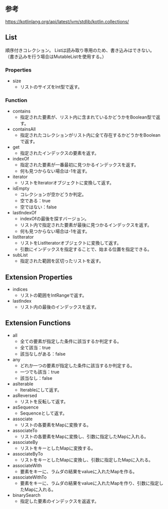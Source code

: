 ## 参考
https://kotlinlang.org/api/latest/jvm/stdlib/kotlin.collections/

## List
順序付きコレクション。
Listは読み取り専用のため、書き込みはできない。
（書き込みを行う場合はMutableListを使用する。）

### Properties
- size
  - リストのサイズをInt型で返す。

### Function
- contains
  - 指定された要素が、リスト内に含まれているかどうかをBoolean型で返す。
- containsAll
  - 指定されたコレクションがリスト内に全て存在するかどうかをBooleanで返す。
- get
  - 指定されたインデックスの要素を返す。
- indexOf
  - 指定された要素が一番最初に見つかるインデックスを返す。
  - 何も見つからない場合は-1を返す。
- iterator
  - リストをIteratorオブジェクトに変換して返す。
- isEmpty
  - コレクションが空かどうか判定。
  - 空である：true
  - 空ではない：false
- lastIndexOf
  - indexOfの最後を探すバージョン。
  - リスト内で指定された要素が最後に見つかるインデックスを返す。
  - 何も見つからない場合は-1を返す。
- listIterator
  - リストをListIteratorオブジェクトに変換して返す。
  - 引数にインデックスを指定することで、始まる位置を指定できる。
- subList
  - 指定された範囲を区切ったリストを返す。

## Extension Properties
- indices
  - リストの範囲をIntRangeで返す。
- lastIndex
  - リスト内の最後のインデックスを返す。

## Extension Functions
- all
  - 全ての要素が指定した条件に該当するか判定する。
  - 全て該当：true
  - 該当なしがある：false
- any
  - どれか一つの要素が指定した条件に該当するか判定する。
  - 一つでも該当：true
  - 該当なし：false
- asIterable
  - Iterableにして返す。
- asReversed
  - リストを反転して返す。
- asSequence
  - Sequenceとして返す。
- associate
  - リストの各要素をMapに変換する。
- associateTo
  - リストの各要素をMapに変換し、引数に指定したMapに入れる。
- associateBy
  - リストをキーとしたMapに変換する。
- associateByTo
  - リストをキーとしたMapに変換し、引数に指定したMapに入れる。
- associateWith
  - 要素をキーに、ラムダの結果をvalueに入れたMapを作る。
- associateWithTo
  - 要素をキーに、ラムダの結果をvalueに入れたMapを作り、引数に指定したMapに入れる。
- binarySearch
  - 指定した要素のインデックスを返返す。
